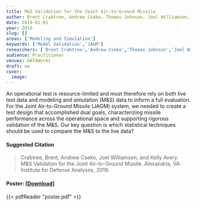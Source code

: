 ```yaml
---
title: M&S Validation for the Joint Air-to-Ground Missile
author: Brent Crabtree, Andrew Cseko, Thomas Johnson, Joel Williamson, Kelly Avery
date: 2019-01-01
year: 2019
slug: []
areas: ['Modeling and Simulation']
keywords: ['Model Validation','JAGM']
researchers: ['Brent Crabtree','Andrew Cseko','Thomas Johnson','Joel Williamson','Kelly Avery']
audience: Practitioner
venues: DATAWorks
draft: no
cover:
  image: 
---
```




An operational test is resource-limited and must therefore rely on both live test data and modeling and simulation (M&S) data to inform a full evaluation.  For the Joint Air-to-Ground Missile (JAGM) system, we needed to create a test design that accomplished dual goals, characterizing missile performance across the operational space and supporting rigorous validation of the M&S.  Our key question is which statistical techniques should be used to compare the M&S to the live data?

#### Suggested Citation
> Crabtree, Brent, Andrew Cseko, Joel Williamson, and Kelly Avery. M&S Validation for the Joint Air-to-Ground Missile. Alexandria, VA: Institute for Defense Analyses, 2019.





#### Poster: [[Download](poster.pdf)]
{{< pdfReader "poster.pdf" >}}
